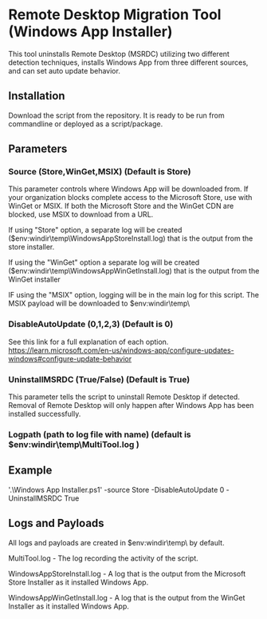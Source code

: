 # Remote Desktop Migration Tool (Windows App Installer)
This tool uninstalls Remote Desktop (MSRDC) utilizing two different detection techniques, installs Windows App from three different sources, and can set auto update behavior.


## Installation
Download the script from the repository. It is ready to be run from commandline or deployed as a script/package.

## Parameters
### Source  (Store,WinGet,MSIX) (Default is Store)

This parameter controls where Windows App will be downloaded from. If your organization blocks complete access to the Microsoft Store, use with WinGet or MSIX. If both the Microsoft Store and the WinGet CDN are blocked, use MSIX to download from a URL.

If using "Store" option, a separate log will be created ($env:windir\temp\WindowsAppStoreInstall.log) that is the output from the store installer. 

If using the "WinGet" option a separate log will be created ($env:windir\temp\WindowsAppWinGetInstall.log) that is the output from the WinGet installer

IF using the "MSIX" option, logging will be in the main log for this script. The MSIX payload will be downloaded to $env:windir\temp\

### DisableAutoUpdate (0,1,2,3) (Default is 0)
See this link for a full explanation of each option. https://learn.microsoft.com/en-us/windows-app/configure-updates-windows#configure-update-behavior

### UninstallMSRDC (True/False) (Default is True)
This parameter tells the script to uninstall Remote Desktop if detected. Removal of Remote Desktop will only happen after Windows App has been installed successfully.

### Logpath (path to log file with name) (default is $env:windir\temp\MultiTool.log )

## Example
'.\Windows App Installer.ps1' -source Store -DisableAutoUpdate 0 -UninstallMSRDC True

## Logs and Payloads

All logs and payloads are created in $env:windir\temp\ by default.

MultiTool.log - The log recording the activity of the script.

WindowsAppStoreInstall.log - A log that is the output from the Microsoft Store Installer as it installed Windows App.

WindowsAppWinGetInstall.log - A log that is the output from the WinGet Installer as it installed Windows App.
